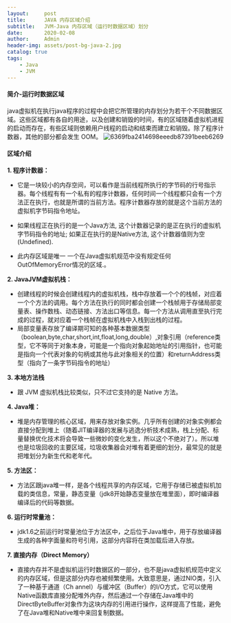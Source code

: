 ```yaml
---
layout:     post
title:      JAVA 内存区域介绍
subtitle:   JVM-Java 内存区域（运行时数据区域）划分
date:       2020-02-08
author:     Admin
header-img: assets/post-bg-java-2.jpg
catalog: true
tags:
    - Java
    - JVM
---
```



#### 简介-运行时数据区域
java虚拟机在执行java程序的过程中会把它所管理的内存划分为若干个不同数据区域。这些区域都有各自的用途，以及创建和销毁的时间，有的区域随着虚拟机进程的启动而存在，有些区域则依赖用户线程的启动和结束而建立和销毁。除了程序计数器，其他的部分都会发生 OOM。
![6369fba2414698eeedb87391beeb6269](https://github-io-blog.oss-cn-shanghai.aliyuncs.com/github-blog/blog-img-2020/java-jvm-1581518806490.png?x-oss-process=style/watermark-yumi)

#### 区域介绍

**1. 程序计数器：** 

* 它是一块较小的内存空间，可以看作是当前线程所执行的字节码的行号指示器。每个线程有有一个私有的程序计数器，任何时间一个线程都只会有一个方法正在执行，也就是所谓的当前方法。程序计数器存放的就是这个当前方法的虚拟机字节码指令地址。

* 如果线程正在执行的是一个Java方法, 这个计数器记录的是正在执行的虚拟机字节码指令的地址; 如果正在执行的是Native方法, 这个计数器值则为空(Undefined).
*   此内存区域是唯一 一个在Java虚拟机规范中没有规定任何OutOfMemoryError情况的区域.。

**2. JavaJVM虚拟机栈：**

* 创建线程的时候会创建线程内的虚拟机栈，栈中存放着一个个的栈帧，对应着一个个方法的调用。每个方法在执行的同时都会创建一个栈帧用于存储局部变量表、操作数栈、动态链接、方法出口等信息。每一个方法从调用直至执行完成的过程，就对应着一个栈帧在虚拟机栈中入栈到出栈的过程。
* 局部变量表存放了编译期可知的各种基本数据类型（boolean,byte,char,short,int,float,long,double）,对象引用（reference类型，它不等同于对象本身，可能是一个指向对象起始地址的引用指针，也可能是指向一个代表对象的句柄或其他与此对象相关的位置）和returnAddress类型（指向了一条字节码指令的地址）
 
**3. 本地方法栈**
* 跟 JVM 虚拟机栈比较类似，只不过它支持的是 Native 方法。

**4. Java堆：** 

* 堆是内存管理的核心区域，用来存放对象实例。几乎所有创建的对象实例都会直接分配到堆上（随着JIT编译器的发展与逃逸分析技术成熟，栈上分配、标量替换优化技术将会导致一些微妙的变化发生，所以这个不绝对了）。所以堆也是垃圾回收的主要区域，垃圾收集器会对堆有着更细的划分，最常见的就是把堆划分为新生代和老年代。

**5. 方法区：**

* 方法区跟java堆一样，是各个线程共享的内存区域，它用于存储已被虚拟机加载的类信息，常量，静态变量（jdk8开始静态变量放在堆里面），即时编译器编译后的代码等数据。


**6. 运行时常量池：**
* jdk1.6之前运行时常量池位于方法区中，之后位于Java堆中，用于存放编译器生成的各种字面量和符号引用，这部分内容将在类加载后进入存放。

**7. 直接内存（Direct Memory）**
* 直接内存并不是虚拟机运行时数据区的一部分，也不是java虚拟机规范中定义的内存区域，但是这部分内存也被频繁使用。大致意思是，通过NIO类，引入了一种基于通道（Ch annel）与缓冲区（Buffer）的I/O方式，它可以使用Native函数库直接分配堆外内存，然后通过一个存储在Java堆中的DirectByteBuffer对象作为这块内存的引用进行操作，这样提高了性能，避免了在Java堆和Native堆中来回复制数据。
